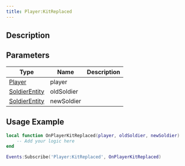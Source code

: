 ```yaml
---
title: Player:KitReplaced
---
```

## Description

## Parameters

| Type                                                | Name       | Description |
| --------------------------------------------------- | ---------- | ----------- |
| [Player](/vext/ref/server/class/player)               | player     |             |
| [SoldierEntity](/vext/ref/server/class/soldierentity) | oldSoldier |             |
| [SoldierEntity](/vext/ref/server/class/soldierentity) | newSoldier |             |

## Usage Example

``` lua
local function OnPlayerKitReplaced(player, oldSoldier, newSoldier)
    -- Add your logic here
end

Events:Subscribe('Player:KitReplaced', OnPlayerKitReplaced)
```
